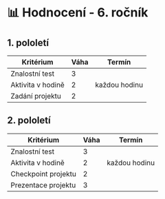 # 📊 Hodnocení - 6. ročník

## 1. pololetí

| Kritérium         | Váha | Termín        |
| ----------------- | ---- | ------------- |
| Znalostní test    | 3    |               |
| Aktivita v hodině | 2    | každou hodinu |
| Zadání projektu   | 2    |               |


## 2. pololetí

| Kritérium           | Váha | Termín        |
| ------------------- | ---- | ------------- |
| Znalostní test      | 3    |               |
| Aktivita v hodině   | 2    | každou hodinu |
| Checkpoint projektu | 2    |               |
| Prezentace projektu | 3    |               |
